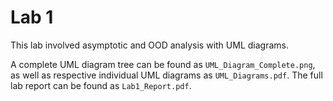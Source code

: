 # Lab 1

This lab involved asymptotic and OOD analysis with UML diagrams.

A complete UML diagram tree can be found as `UML_Diagram_Complete.png`, as well as respective individual UML diagrams as `UML_Diagrams.pdf`. The full lab report can be found as `Lab1_Report.pdf`.